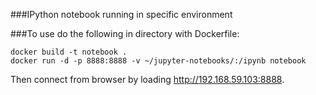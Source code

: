 ###IPython notebook running in specific environment

###To use do the following in directory with Dockerfile:

```
docker build -t notebook .
docker run -d -p 8888:8888 -v ~/jupyter-notebooks/:/ipynb notebook
```

Then connect from browser by loading http://192.168.59.103:8888.

